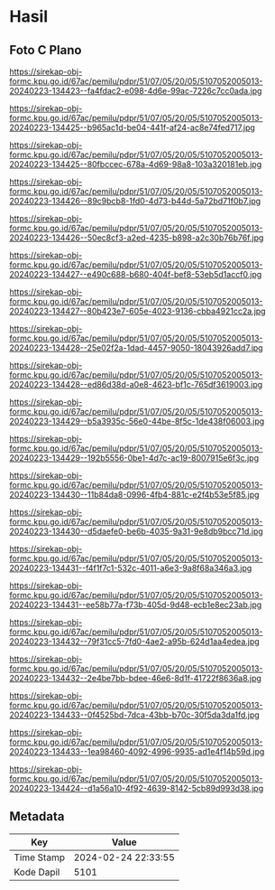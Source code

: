 # Hasil

## Foto C Plano

https://sirekap-obj-formc.kpu.go.id/67ac/pemilu/pdpr/51/07/05/20/05/5107052005013-20240223-134423--fa4fdac2-e098-4d6e-99ac-7226c7cc0ada.jpg

https://sirekap-obj-formc.kpu.go.id/67ac/pemilu/pdpr/51/07/05/20/05/5107052005013-20240223-134425--b965ac1d-be04-441f-af24-ac8e74fed717.jpg

https://sirekap-obj-formc.kpu.go.id/67ac/pemilu/pdpr/51/07/05/20/05/5107052005013-20240223-134425--80fbccec-678a-4d69-98a8-103a320181eb.jpg

https://sirekap-obj-formc.kpu.go.id/67ac/pemilu/pdpr/51/07/05/20/05/5107052005013-20240223-134426--89c9bcb8-1fd0-4d73-b44d-5a72bd71f0b7.jpg

https://sirekap-obj-formc.kpu.go.id/67ac/pemilu/pdpr/51/07/05/20/05/5107052005013-20240223-134426--50ec8cf3-a2ed-4235-b898-a2c30b76b76f.jpg

https://sirekap-obj-formc.kpu.go.id/67ac/pemilu/pdpr/51/07/05/20/05/5107052005013-20240223-134427--e490c688-b680-404f-bef8-53eb5d1accf0.jpg

https://sirekap-obj-formc.kpu.go.id/67ac/pemilu/pdpr/51/07/05/20/05/5107052005013-20240223-134427--80b423e7-605e-4023-9136-cbba4921cc2a.jpg

https://sirekap-obj-formc.kpu.go.id/67ac/pemilu/pdpr/51/07/05/20/05/5107052005013-20240223-134428--25e02f2a-1dad-4457-9050-18043926add7.jpg

https://sirekap-obj-formc.kpu.go.id/67ac/pemilu/pdpr/51/07/05/20/05/5107052005013-20240223-134428--ed86d38d-a0e8-4623-bf1c-765df3619003.jpg

https://sirekap-obj-formc.kpu.go.id/67ac/pemilu/pdpr/51/07/05/20/05/5107052005013-20240223-134429--b5a3935c-56e0-44be-8f5c-1de438f06003.jpg

https://sirekap-obj-formc.kpu.go.id/67ac/pemilu/pdpr/51/07/05/20/05/5107052005013-20240223-134429--192b5556-0be1-4d7c-ac19-8007915e6f3c.jpg

https://sirekap-obj-formc.kpu.go.id/67ac/pemilu/pdpr/51/07/05/20/05/5107052005013-20240223-134430--11b84da8-0996-4fb4-881c-e2f4b53e5f85.jpg

https://sirekap-obj-formc.kpu.go.id/67ac/pemilu/pdpr/51/07/05/20/05/5107052005013-20240223-134430--d5daefe0-be6b-4035-9a31-9e8db9bcc71d.jpg

https://sirekap-obj-formc.kpu.go.id/67ac/pemilu/pdpr/51/07/05/20/05/5107052005013-20240223-134431--f4f1f7c1-532c-4011-a6e3-9a8f68a346a3.jpg

https://sirekap-obj-formc.kpu.go.id/67ac/pemilu/pdpr/51/07/05/20/05/5107052005013-20240223-134431--ee58b77a-f73b-405d-9d48-ecb1e8ec23ab.jpg

https://sirekap-obj-formc.kpu.go.id/67ac/pemilu/pdpr/51/07/05/20/05/5107052005013-20240223-134432--79f31cc5-7fd0-4ae2-a95b-624d1aa4edea.jpg

https://sirekap-obj-formc.kpu.go.id/67ac/pemilu/pdpr/51/07/05/20/05/5107052005013-20240223-134432--2e4be7bb-bdee-46e6-8d1f-41722f8636a8.jpg

https://sirekap-obj-formc.kpu.go.id/67ac/pemilu/pdpr/51/07/05/20/05/5107052005013-20240223-134433--0f4525bd-7dca-43bb-b70c-30f5da3da1fd.jpg

https://sirekap-obj-formc.kpu.go.id/67ac/pemilu/pdpr/51/07/05/20/05/5107052005013-20240223-134433--1ea98460-4092-4996-9935-ad1e4f14b59d.jpg

https://sirekap-obj-formc.kpu.go.id/67ac/pemilu/pdpr/51/07/05/20/05/5107052005013-20240223-134424--d1a56a10-4f92-4639-8142-5cb89d993d38.jpg


## Metadata

| Key        | Value               |
| ---------- | ------------------- |
| Time Stamp | 2024-02-24 22:33:55 |
| Kode Dapil | 5101                |



